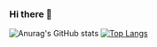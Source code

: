 ### Hi there 👋

<!--
**stvjudge/stvjudge** is a ✨ _special_ ✨ repository because its `README.md` (this file) appears on your GitHub profile.

Here are some ideas to get you started:

- 🔭 I’m currently working on ...
- 🌱 I’m currently learning ...
- 👯 I’m looking to collaborate on ...
- 🤔 I’m looking for help with ...
- 💬 Ask me about ...
- 📫 How to reach me: ...
- 😄 Pronouns: ...
- ⚡ Fun fact: ...
-->
![Anurag's GitHub stats](https://github-readme-stats.vercel.app/api?username=stvjudge&show_icons=true&theme=transparent)
[![Top Langs](https://github-readme-stats.vercel.app/api/top-langs/?username=stvjudge&show_icons=true&theme=transparent)](https://github.com/anuraghazra/github-readme-stats)
